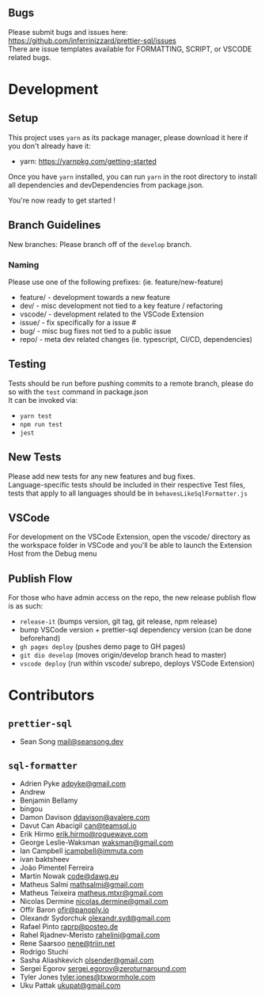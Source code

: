 ## Bugs

Please submit bugs and issues here: https://github.com/inferrinizzard/prettier-sql/issues \
There are issue templates available for FORMATTING, SCRIPT, or VSCODE related bugs.

# Development

## Setup

This project uses `yarn` as its package manager, please download it here if you don't already have it:

- yarn: https://yarnpkg.com/getting-started

Once you have `yarn` installed, you can run `yarn` in the root directory to install all dependencies and devDependencies from package.json.

You're now ready to get started !

## Branch Guidelines

New branches: Please branch off of the `develop` branch.

### Naming

Please use one of the following prefixes: (ie. feature/new-feature)

- feature/ - development towards a new feature
- dev/ - misc development not tied to a key feature / refactoring
- vscode/ - development related to the VSCode Extension
- issue/ - fix specifically for a issue #
- bug/ - misc bug fixes not tied to a public issue
- repo/ - meta dev related changes (ie. typescript, CI/CD, dependencies)

## Testing

Tests should be run before pushing commits to a remote branch, please do so with the `test` command in package.json \
It can be invoked via:

- `yarn test`
- `npm run test`
- `jest`

## New Tests

Please add new tests for any new features and bug fixes. \
Language-specific tests should be included in their respective Test files, tests that apply to all languages should be in `behavesLikeSqlFormatter.js`

## VSCode

For development on the VSCode Extension, open the vscode/ directory as the workspace folder in VSCode and you'll be able to launch the Extension Host from the Debug menu

## Publish Flow

For those who have admin access on the repo, the new release publish flow is as such:

- `release-it` (bumps version, git tag, git release, npm release)
- bump VSCode version + prettier-sql dependency version (can be done beforehand)
- `gh pages deploy` (pushes demo page to GH pages)
- `git dio develop` (moves origin/develop branch head to master)
- `vscode deploy` (run within vscode/ subrepo, deploys VSCode Extension)

# Contributors

## `prettier-sql`

- Sean Song <mail@seansong.dev>

## `sql-formatter`

- Adrien Pyke <adpyke@gmail.com>
- Andrew
- Benjamin Bellamy
- bingou
- Damon Davison <ddavison@avalere.com>
- Davut Can Abacigil <can@teamsql.io>
- Erik Hirmo <erik.hirmo@roguewave.com>
- George Leslie-Waksman <waksman@gmail.com>
- Ian Campbell <icampbell@immuta.com>
- ivan baktsheev
- João Pimentel Ferreira
- Martin Nowak <code@dawg.eu>
- Matheus Salmi <mathsalmi@gmail.com>
- Matheus Teixeira <matheus.mtxr@gmail.com>
- Nicolas Dermine <nicolas.dermine@gmail.com>
- Offir Baron <ofir@panoply.io>
- Olexandr Sydorchuk <olexandr.syd@gmail.com>
- Rafael Pinto <raprp@posteo.de>
- Rahel Rjadnev-Meristo <rahelini@gmail.com>
- Rene Saarsoo <nene@triin.net>
- Rodrigo Stuchi
- Sasha Aliashkevich <olsender@gmail.com>
- Sergei Egorov <sergei.egorov@zeroturnaround.com>
- Tyler Jones <tyler.jones@txwormhole.com>
- Uku Pattak <ukupat@gmail.com>
